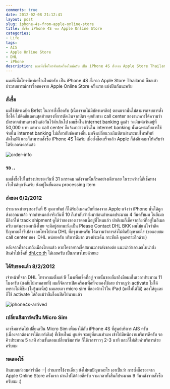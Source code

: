 ```yaml
---
comments: true
date: 2012-02-08 21:12:41
layout: post
slug: iphone-4s-from-apple-online-store
title: สั่งซื้อ iPhone 4S จาก Apple Online Store
categories:
- Life
tags:
- AIS
- Apple Online Store
- DHL
- iPhone
description: ผมเพิ่งซื้อโทรศัพท์เครื่องใหม่ครับ เป็น iPhone 4S สั่งจาก Apple Store Thailand ก็ขอเล่าประสบการณ์การซื้อของจาก Apple Online Store ครั้งแรก แบ่งปันกันนะครับ
---
```


ผมเพิ่งซื้อโทรศัพท์เครื่องใหม่ครับ เป็น iPhone 4S สั่งจาก Apple Store Thailand ก็ขอเล่าประสบการณ์การซื้อของจาก Apple Online Store ครั้งแรก แบ่งปันกันนะครับ

### สั่งซื้อ

ผมใช้บัตรเดบิต Be1st ในการสั่งซื้อครับ (เนื่องจากไม่มีบัตรเครดิต) ตอนแรกนั้นไม่สามารถจบการสั่งซื้อได้ ไปติดขั้นตอนสุดท้ายตรงที่การตัดเงินจากบัตร คุยกับทาง call center ของธนาคารได้ความว่า บัตรอาจกำหนดวงเงินต่อวันไว้ต่ำเกินไป ผมเช็คใน internet banking ดูแล้ว วงเงินต่อวันอยู่ที่ 50,000 บาท แต่ทาง call center ก็แจ้งมาว่าวงเงินใน internet banking นั้นเฉพาะกับการใช้จ่ายใน internet banking ไม่เกี่ยวกับช่องทางอื่น ผมจึงเปลี่ยนวงเงินบัตรผ่านระบบโทรศัพท์อัตโนมัติ และก็สามารถสั่งซื้อ iPhone 4S ได้ครับ เมื่อสั่งซื้อเสร็จแล้ว Apple ก็ส่งอีเมลมาให้ครับว่าได้รับออร์เดอร์แล้ว

![order-info](http://farm9.staticflickr.com/8513/8509202756_971741b7ee_z.jpg)


### รอ ..


ผมสั่งซื้อไปในช่วงบ่ายของวันที่ 31 มกราคม หลังจากนั้นก็รออย่างเดียวเลย ในระหว่างนี้ก็เช็คทางเว็บไซต์ทุกวันครับ ยังอยู่ในขั้นตอน processing item


### ส่งของ 6/2/2012


ประมาณบ่ายๆ ของวันที่ 6 กุมภาพันธ์ ก็ได้รับอีเมลฉบับที่สองจาก Apple แจ้งว่า iPhone นั้นได้ถูกส่งออกมาแล้ว จากกำหนดส่งจริงวันที่ 10 ก็เท่ากับว่าส่งมาก่อนกำหนดประมาณ 4 วันครับผม ในอีเมลมีลิงก์ให้ track shipment ดูได้ว่าของของเราตอนนี้อยู่ที่ไหนแล้ว ปกติผมก็เช็คจากลิงก์ที่อยู่ในอีเมลครับ แต่พอของมาถึงไทย จะมีอยู่สถานะนึงเป็น Please Contact DHL BKK ผมไม่แน่ใจว่าติดปัญหาอะไรรึเปล่า เลยโทรไปถาม DHL ที่กรุงเทพครับ ได้ความว่าการส่งไม่ติดปัญหาอะไร (ขอแอบชม call center ของ  DHL หน่อยครับ บริการดีมาก ตรงประเด็น กระชับดี พูดเพราะอีกด้วย)

หลังจากที่ของมาถึงเมืองไทยแล้ว หากใครอยากเช็คสถานะการส่งของต่อ แนะนำว่าเอาเลขใบนำส่งสินค้าไปเช็คที่ [dhl.co.th](http://www.dhl.co.th) ได้เลยครับ เป็นภาษาไทยด้วยนะ


### ได้รับของแล้ว 8/2/2012


เจ้าหน้าที่จาก DHL โทรหาผมตั้งแต่ 9 โมงเพื่อเช็คที่อยู่ จากนั้นของก็มาถึงมือผมในเวลาประมาณ 11 โมงครับ (สงสัยไปมาหลายที่) ผมก็จัดการเปิดเครื่องเพื่อที่จะลองใช้เลย ปรากฏว่า activate ไม่ได้เพราะไม่มีซิม (ไม่รู้นะเนี่ย) ผมเลยเอา micro sim ที่ดองค้างไว้ใน iPad (แต่ไม่ได้ใช้) ลองใส่ดูและก็ใช้ activate ได้ถึงแม้ว่าซิมโดนปิดไปนานแล้ว

![iphone4s-arrived](http://farm9.staticflickr.com/8103/8509206646_50bda7fc73_z.jpg)


### เปลี่ยนซิมการ์ดเป็น Micro Sim


เอาซิมการ์ดไปเปลี่ยนเป็น Micro Sim เพื่อมาใช้กับ iPhone 4S ที่ศูนย์บริการ AIS ครับ (เนื่องจากต้องการใช้เบอร์เดิม) ที่เชียงใหม่ ศูนย์ฯ จะอยู่ที่ถนนท่าแพ เข้าไปมีพนักงานบริการดีครับ รอคิวประมาณ 5 นาที ส่วนขั้นตอนเปลี่ยนซิมการ์ด ก็ใช้เวลาราวๆ 2-3 นาที และก็ไม่เสียค่าบริการด้วยครับผม


### ทดลองใช้


กินแบตเก่งสมคำร่ำลือ :-| ส่วนการใช้งานอื่นๆ ยังไม่พบปัญหาอะไร เอาเป็นว่า การสั่งซื้อของจาก Apple Online Store ครั้งแรก ผ่านไปได้ด้วยดีครับ รวมเวลาทั้งสิ้นก็ประมาณ 9 วันหลังจากสั่งซื้อครับผม :)


